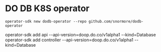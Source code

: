 # DO DB K8S operator

```shell
operator-sdk new dodb-operator --repo github.com/snormore/dodb-operator
```
operator-sdk add api --api-version=doop.do.co/v1alpha1 --kind=Database
operator-sdk add controller --api-version=doop.do.co/v1alpha1 --kind=Database